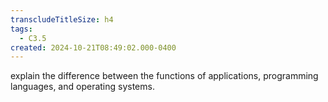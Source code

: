 ```yaml
---
transcludeTitleSize: h4
tags:
  - C3.5
created: 2024-10-21T08:49:02.000-0400
---
```

explain the difference between the functions of applications, programming languages, and operating systems.